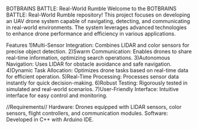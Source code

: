 BOTBRAINS BATTLE: Real-World Rumble
Welcome to the BOTBRAINS BATTLE: Real-World Rumble repository! This project focuses on developing an UAV drone system capable of navigating, detecting, and communicating in real-world environments.
The system leverages advanced technologies to enhance drone performance and efficiency in various applications.

Features
1)Multi-Sensor Integration: Combines LIDAR and color sensors for precise object detection.
2)Swarm Communication: Enables drones to share real-time information, optimizing search operations.
3)Autonomous Navigation: Uses LIDAR for obstacle avoidance and safe navigation.
4)Dynamic Task Allocation: Optimizes drone tasks based on real-time data for efficient operation.
5)Real-Time Processing: Processes sensor data instantly for quick decision-making.
6)Robust Testing: Rigorously tested in simulated and real-world scenarios.
7)User-Friendly Interface: Intuitive interface for easy control and monitoring.

//Requirements//
Hardware: Drones equipped with LIDAR sensors, color sensors, flight controllers, and communication modules.
Software: Developed in C++ with Arduino IDE.
